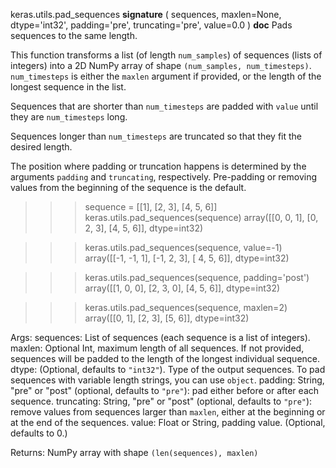 keras.utils.pad_sequences
__signature__
(
  sequences,
  maxlen=None,
  dtype='int32',
  padding='pre',
  truncating='pre',
  value=0.0
)
__doc__
Pads sequences to the same length.

This function transforms a list (of length `num_samples`)
of sequences (lists of integers)
into a 2D NumPy array of shape `(num_samples, num_timesteps)`.
`num_timesteps` is either the `maxlen` argument if provided,
or the length of the longest sequence in the list.

Sequences that are shorter than `num_timesteps`
are padded with `value` until they are `num_timesteps` long.

Sequences longer than `num_timesteps` are truncated
so that they fit the desired length.

The position where padding or truncation happens is determined by
the arguments `padding` and `truncating`, respectively.
Pre-padding or removing values from the beginning of the sequence is the
default.

>>> sequence = [[1], [2, 3], [4, 5, 6]]
>>> keras.utils.pad_sequences(sequence)
array([[0, 0, 1],
       [0, 2, 3],
       [4, 5, 6]], dtype=int32)

>>> keras.utils.pad_sequences(sequence, value=-1)
array([[-1, -1,  1],
       [-1,  2,  3],
       [ 4,  5,  6]], dtype=int32)

>>> keras.utils.pad_sequences(sequence, padding='post')
array([[1, 0, 0],
       [2, 3, 0],
       [4, 5, 6]], dtype=int32)

>>> keras.utils.pad_sequences(sequence, maxlen=2)
array([[0, 1],
       [2, 3],
       [5, 6]], dtype=int32)

Args:
    sequences: List of sequences (each sequence is a list of integers).
    maxlen: Optional Int, maximum length of all sequences. If not provided,
        sequences will be padded to the length of the longest individual
        sequence.
    dtype: (Optional, defaults to `"int32"`). Type of the output sequences.
        To pad sequences with variable length strings, you can use `object`.
    padding: String, "pre" or "post" (optional, defaults to `"pre"`):
        pad either before or after each sequence.
    truncating: String, "pre" or "post" (optional, defaults to `"pre"`):
        remove values from sequences larger than
        `maxlen`, either at the beginning or at the end of the sequences.
    value: Float or String, padding value. (Optional, defaults to 0.)

Returns:
    NumPy array with shape `(len(sequences), maxlen)`
